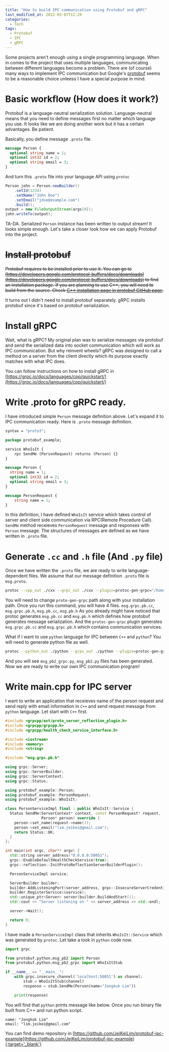 ```yaml
---
title: "How to build IPC communication using Protobuf and gRPC"
last_modified_at: 2022-03-07T12:29
categories:
  - Tech
tags:
  - Protobuf
  - IPC
  - gRPC
---
```


Some projects aren't enough using a single programming language. When in comes to the project that uses multiple languages, communicating between different languages become a problem.
There are (of course) many ways to implement IPC communication but Google's [protobuf](https://developers.google.com/protocol-buffers) seems to be a reasonable choice unleess I have a special purpose in mind. 

# Basic workflow (How does it work?)

Protobuf is a language-neutral serialization solution. Language-neutral means that you need to define messages first no matter which language you use. It looks like we are doing another work but it has a certain advantages. Be patient.

Basically, you define message `.proto` file.

```proto
message Person {
  optional string name = 1;
  optional int32 id = 2;
  optional string email = 3;
}
```

And turn this `.proto` file into your language API using `protoc`

```java
Person john = Person.newBuilder()
    .setId(1234)
    .setName("John Doe")
    .setEmail("jdoe@example.com")
    .build();
output = new FileOutputStream(args[0]);
john.writeTo(output);
```

TA-DA. Serialized `Person` instance has been written to output stream!
It looks simple enough. Let's take a closer look how we can apply Protobuf into the project.

# ~~Install protobuf~~

~~Protobuf requires to be installed prior to use it. You can go to [https://developers.google.com/protocol-buffers/docs/downloads](https://developers.google.com/protocol-buffers/docs/downloads) to find an installation package. If you are planning to use C++, you will need to build from the source. Check [C++ installation page in protobuf GitHub page](https://github.com/protocolbuffers/protobuf/blob/v3.19.4/src/README.md).~~

It turns out I didn't need to install protobuf separately. gRPC installs protobuf since it's based on protobuf serialization.

# Install gRPC

Wait, what is gRPC? My original plan was to serialize messages via protobuf and send the serialized data into socket communication which will work as IPC communication. But why reinvent wheels? gRPC was designed to call a method on a server from the client directly which its purpose exactly matches with what IPC does.

You can follow instructions on how to install gRPC in [https://grpc.io/docs/languages/cpp/quickstart/](https://grpc.io/docs/languages/cpp/quickstart/)

# Write .proto for gRPC ready.

I have introduced simple `Person` message definition above. Let's expand it to IPC communication ready. Here is `.proto` message definition.

```proto
syntax = "proto3";

package protobuf_example;

service WhoIsIt {
    rpc SendMe (PersonRequest) returns (Person) {}
}

message Person {
  string name = 1;
  optional int32 id = 2;
  optional string email = 3;
}

message PersonRequest {
    string name = 1;
}
```

In this definition, I have defined `WhoIsIt` service which takes control of server and client side communication via RPC(Remote Procedure Call). `SendMe` method receieves `PersonRequest` message and responses with `Person` message. The structures of messages are defined as we have written in `.proto` file.

# Generate `.cc` and `.h` file (And `.py` file)

Once we have written the `.proto` file, we are ready to write language-dependent files. We assume that our message definition `.proto` file is `msg.proto`.

```bash
protoc --cpp_out ./cxx --grpc_out ./cxx --plugin=protoc-gen-grpc="/home/user/.local/bin/grpc_cpp_plugin" msg.proto
```

You will need to change `proto-gen-grpc` path along with your installation path. Once you run this command, you will have 4 files. `msg.grpc.pb.cc`, `msg.grpc.pb.h`, `msg.pb.cc`, `msg.pb.h`
As you already might have noticed that protoc generates `msg.pb.cc` and `msg.pb.h` which defines how protobuf generates message serialization. And the `protoc-gen-grpc` plugin generates `msg.grpc.pb.cc` and `msg.grpc.pb.h` which contains communication services.

What if I want to use `python` language for IPC between `C++` and `python`? You will need to generate python file as well.

```bash
protoc --python_out ./python --grpc_out ./python --plugin=protoc-gen-grpc="/home/user/.local/bin/grpc_python_plugin" msg.proto
```

And you will see `msg_pb2_grpc.py`, `msg_pb2.py` files has been generated.
Now we are ready to write our own IPC communication program!

# Write main.cpp for IPC server

I want to write an application that receieves name of the person request and send reply with email information in `C++` and send request message from `python` language. Let start with `C++` first.

```c++
#include <grpcpp/ext/proto_server_reflection_plugin.h>
#include <grpcpp/grpcpp.h>
#include <grpcpp/health_check_service_interface.h>

#include <iostream>
#include <memory>
#include <string>

#include "msg.grpc.pb.h"

using grpc::Server;
using grpc::ServerBuilder;
using grpc::ServerContext;
using grpc::Status;

using protobuf_example::Person;
using protobuf_example::PersonRequest;
using protobuf_example::WhoIsIt;

class PersonServiceImpl final : public WhoIsIt::Service {
  Status SendMe(ServerContext* context, const PersonRequest* request,
                Person* person) override {
    person->set_name(request->name());
    person->set_email("lim.jeikei@gmail.com");
    return Status::OK;
  }
};

int main(int argc, char** argv) {
  std::string server_address("0.0.0.0:50051");
  grpc::EnableDefaultHealthCheckService(true);
  grpc::reflection::InitProtoReflectionServerBuilderPlugin();

  PersonServiceImpl service;

  ServerBuilder builder;
  builder.AddListeningPort(server_address, grpc::InsecureServerCredentials());
  builder.RegisterService(&service);
  std::unique_ptr<Server> server(builder.BuildAndStart());
  std::cout << "Server listening on " << server_address << std::endl;

  server->Wait();

  return 0;
}
```

I have made a `PersonServiceImpl` class that inherits `WhoIsIt::Service` which was generated by `protoc`. Let take a look in `python` code now.

```python
import grpc

from protobuf.python.msg_pb2 import Person
from protobuf.python.msg_pb2_grpc import WhoIsItStub

if __name__ == "__main__":
    with grpc.insecure_channel('localhost:50051') as channel:
        stub = WhoIsItStub(channel)
        response = stub.SendMe(Person(name="Jongkuk Lim"))

    print(response)
```

You will find that `python` prints message like below. Once you run binary file built from C++ and run python script.

```shell
name: "Jongkuk Lim"
email: "lim.jeikei@gmail.com"
```

You can find demo repository in [https://github.com/JeiKeiLim/protobuf-ipc-example](https://github.com/JeiKeiLim/protobuf-ipc-example){:target='_blank'}

